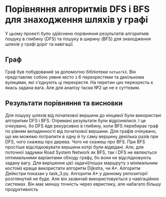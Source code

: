 # Порівняння алгоритмів DFS і BFS для знаходження шляхів у графі

У цьому проекті було здійснено порівняння результатів алгоритмів пошуку в глибину (DFS) та пошуку в ширину (BFS) для знаходження шляхів у графі доріг та навігації.

## Граф

Граф був побудований за допомогою бібліотеки `networkX`. Він представляє собою уявне місто з 6 перехрестями та декількома вулицями, які з'єднують ці перехрестя. На перетин цих перехресть є якась задана вага. Але для аналізу таски №2 це не є суттєвим.

## Результати порівняння та висновки

Для пошуку шляхів від початкової вершини до кінцевої були використані алгоритми DFS і BFS. Отримані результати були відрізнялися. І це очікувано, бо DFS йде рекурсивно в глибину, коли BFS перебирає граф по рівням вкладенності від початкової вершини. Для графів очікувано, що ми можемо потрапити в одну й ту саму вершину декілька разів при DFS, чого скажеш про дерева. Чого не скажеш про BFS. При BFS простіше відслідковувати вершини котрі були відвідані. Але, для поточної задумки Road System Network як BFS, так і DFS не являються оптимальними варіантами обходу графу, бо вони не відслідковують задану вагу. Для вирішення цієї задачі(пошук маршруту з мінімальним костом) краще використати алгоритм Dijkstra, чи A*. Алгоритм Дейкстри показан у task_3.py.
Алгоритм A* у данному репозиторії розглянутий не буде. Але він зазвичай використовується у навігаційних системах. Він має меншу точність через евристику, але набагато більшу продуктивність